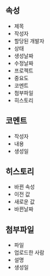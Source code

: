 ## 속성

- 제목
- 작성자
- 할당된 개발자
- 상태
- 생성날짜
- 수정날짜
- 프로젝트
- 중요도
- 코멘트
- 첨부파일
- 히스토리



## 코멘트

- 작성자
- 내용
- 생성일



## 히스토리

- 바뀐 속성
- 이전 값
- 새로운 값
- 바뀐날짜



## 첨부파일

- 파일
- 업로드한 사람
- 설명
- 생성일